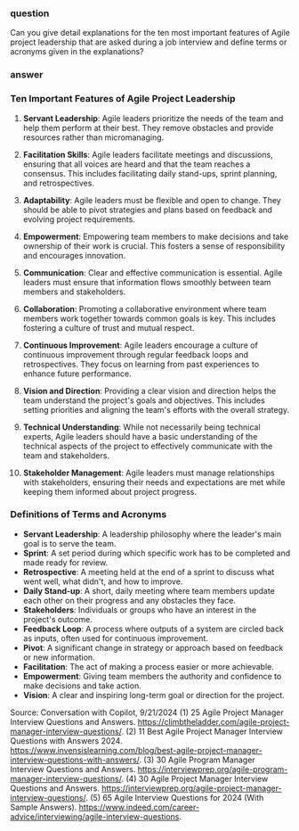### question
Can you give detail explanations for the ten most important features of Agile project leadership that are asked during a job interview and define terms or acronyms given in the explanations?


### answer
### Ten Important Features of Agile Project Leadership

1. **Servant Leadership**: Agile leaders prioritize the needs of the team and help them perform at their best. They remove obstacles and provide resources rather than micromanaging.

2. **Facilitation Skills**: Agile leaders facilitate meetings and discussions, ensuring that all voices are heard and that the team reaches a consensus. This includes facilitating daily stand-ups, sprint planning, and retrospectives.

3. **Adaptability**: Agile leaders must be flexible and open to change. They should be able to pivot strategies and plans based on feedback and evolving project requirements.

4. **Empowerment**: Empowering team members to make decisions and take ownership of their work is crucial. This fosters a sense of responsibility and encourages innovation.

5. **Communication**: Clear and effective communication is essential. Agile leaders must ensure that information flows smoothly between team members and stakeholders.

6. **Collaboration**: Promoting a collaborative environment where team members work together towards common goals is key. This includes fostering a culture of trust and mutual respect.

7. **Continuous Improvement**: Agile leaders encourage a culture of continuous improvement through regular feedback loops and retrospectives. They focus on learning from past experiences to enhance future performance.

8. **Vision and Direction**: Providing a clear vision and direction helps the team understand the project's goals and objectives. This includes setting priorities and aligning the team's efforts with the overall strategy.

9. **Technical Understanding**: While not necessarily being technical experts, Agile leaders should have a basic understanding of the technical aspects of the project to effectively communicate with the team and stakeholders.

10. **Stakeholder Management**: Agile leaders must manage relationships with stakeholders, ensuring their needs and expectations are met while keeping them informed about project progress.

### Definitions of Terms and Acronyms

- **Servant Leadership**: A leadership philosophy where the leader's main goal is to serve the team.
- **Sprint**: A set period during which specific work has to be completed and made ready for review.
- **Retrospective**: A meeting held at the end of a sprint to discuss what went well, what didn't, and how to improve.
- **Daily Stand-up**: A short, daily meeting where team members update each other on their progress and any obstacles they face.
- **Stakeholders**: Individuals or groups who have an interest in the project's outcome.
- **Feedback Loop**: A process where outputs of a system are circled back as inputs, often used for continuous improvement.
- **Pivot**: A significant change in strategy or approach based on feedback or new information.
- **Facilitation**: The act of making a process easier or more achievable.
- **Empowerment**: Giving team members the authority and confidence to make decisions and take action.
- **Vision**: A clear and inspiring long-term goal or direction for the project.

Source: Conversation with Copilot, 9/21/2024
(1) 25 Agile Project Manager Interview Questions and Answers. https://climbtheladder.com/agile-project-manager-interview-questions/.
(2) 11 Best Agile Project Manager Interview Questions with Answers 2024. https://www.invensislearning.com/blog/best-agile-project-manager-interview-questions-with-answers/.
(3) 30 Agile Program Manager Interview Questions and Answers. https://interviewprep.org/agile-program-manager-interview-questions/.
(4) 30 Agile Project Manager Interview Questions and Answers. https://interviewprep.org/agile-project-manager-interview-questions/.
(5) 65 Agile Interview Questions for 2024 (With Sample Answers). https://www.indeed.com/career-advice/interviewing/agile-interview-questions.
